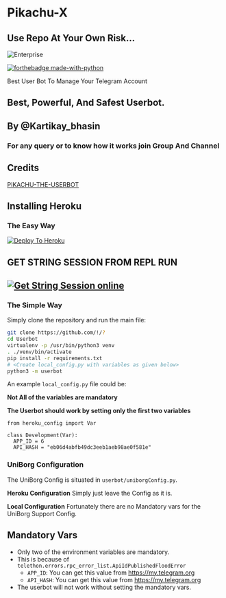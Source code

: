 # Pikachu-X

## Use Repo At Your Own Risk...
![Enterprise](https://telegra.ph/)

[![forthebadge made-with-python](http://ForTheBadge.com/images/badges/made-with-python.svg)](https://www.python.org/)



Best User Bot To Manage Your Telegram Account 
## Best, Powerful, And Safest Userbot.

## By @Kartikay_bhasin

### For any query or to know how it works join Group And Channel 


## Credits
[PIKACHU-THE-USERBOT](https://github.com/THESANSKARILADKA/PIKACHU-THE-USERBOT)





## Installing Heroku 

### The Easy Way
[![Deploy To Heroku](https://www.herokucdn.com/deploy/button.svg)](https://heroku.com/deploy?template=https://github.com/kartikay22/Pikachu-X)

## GET STRING SESSION FROM REPL RUN 

## [![Get String Session online](https://repl.it/badge/github/Crackexy/StringSession)](https://stringsession.crackexy.repl.run/)


### The Simple Way

Simply clone the repository and run the main file:
```sh
git clone https://github.com/!/?
cd Userbot
virtualenv -p /usr/bin/python3 venv
. ./venv/bin/activate
pip install -r requirements.txt
# <Create local_config.py with variables as given below>
python3 -m userbot
```

An example `local_config.py` file could be:

**Not All of the variables are mandatory**

__The Userbot should work by setting only the first two variables__

```python3
from heroku_config import Var

class Development(Var):
  APP_ID = 6
  API_HASH = "eb06d4abfb49dc3eeb1aeb98ae0f581e"
```


### UniBorg Configuration


The UniBorg Config is situated in `userbot/uniborgConfig.py`.

**Heroku Configuration**
Simply just leave the Config as it is.

**Local Configuration**
Fortunately there are no Mandatory vars for the UniBorg Support Config.

## Mandatory Vars

- Only two of the environment variables are mandatory.
- This is because of `telethon.errors.rpc_error_list.ApiIdPublishedFloodError`
    - `APP_ID`:   You can get this value from https://my.telegram.org
    - `API_HASH`:   You can get this value from https://my.telegram.org
- The userbot will not work without setting the mandatory vars.

